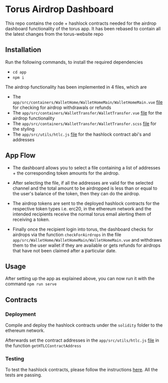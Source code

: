 # Torus Airdrop Dashboard

This repo contains the code + hashlock contracts needed for the airdrop dashboard functionality of the torus app. It has been rebased to contain all the latest changes from the torus-website repo

## Installation

Run the following commands, to install the required dependencies

- `cd app`
- `npm i`

The airdrop functionality has been implemented in 4 files, which are

- The `app/src/containers/WalletHome/WalletHomeMain/WalletHomeMain.vue` [file](/app/src/containers/WalletHome/WalletHomeMain/WalletHomeMain.vue) for checking for airdrop withdrawals or refunds
- The `app/src/containers/WalletTransfer/WalletTransfer.vue` [file](/app/src/containers/WalletTransfer/WalletTransfer.vue) for the airdrop functionality
- The `app/src/containers/WalletTransfer/WalletTransfer.scss` [file](/app/src/containers/WalletTransfer/WalletTransfer.scss) for the styling
- The `app/src/utils/htlc.js` [file](/app/src/utils/htlc.js) for the hashlock contract abi's and addresses

## App Flow

- The dashboard allows you to select a file containing a list of addresses + the corresponding token amounts for the airdrop.

- After selecting the file, if all the addresses are valid for the selected channel and the total amount to be airdropped is less than or equal to the user's balance of the token, then they can do the airdrop.

- The airdrop tokens are sent to the deployed hashlock contracts for the respective token types i.e. erc20, in the ethereum network and the intended recipients receive the normal torus email alerting them of receiving a token.

- Finally once the recipient login into torus, the dashboard checks for airdrops via the function `checkForAirdrops` in the file `app/src/WalletHome/WalletHomeMain/WalletHomeMain.vue` and withdraws them to the user wallet if they are available or gets refunds for airdrops that have not been claimed after a particular date.

## Usage

After setting up the app as explained above, you can now run it with the command `npm run serve`

## Contracts

### Deployment

Compile and deploy the hashlock contracts under the `solidity` folder to the ethereum network.

Afterwards set the contract addresses in the `app/src/utils/htlc.js` [file](/app/src/utils/htlc.js) in the function `getHTLCContractAddress`

### Testing

To test the hashlock contracts, please follow the instructions [here](/solidity/README.md). All the tests are passing.
